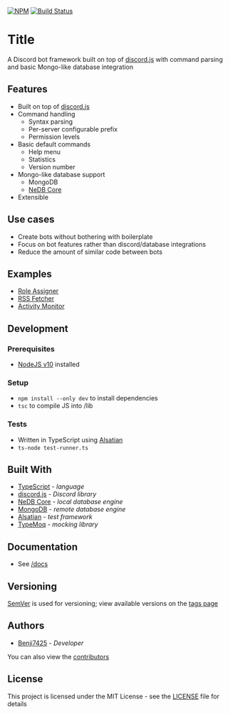 [![NPM](https://nodei.co/npm/disharmony.png?compact=true)](https://nodei.co/npm/disharmony/) [![Build Status](https://travis-ci.com/benji7425/disharmony.svg?branch=master)](https://travis-ci.com/benji7425/disharmony)

# Title
A Discord bot framework built on top of [discord.js](https://github.com/discordjs/discord.js) with command parsing and basic Mongo-like database integration

## Features
- Built on top of [discord.js](https://github.com/discordjs/discord.js)
- Command handling
    - Syntax parsing
    - Per-server configurable prefix
    - Permission levels
- Basic default commands
    - Help menu
    - Statistics
    - Version number
- Mongo-like database support
    - MongoDB
    - [NeDB Core](https://github.com/nedbhq/nedb-core)
- Extensible

## Use cases
- Create bots without bothering with boilerplate
- Focus on bot features rather than discord/database integrations
- Reduce the amount of similar code between bots

## Examples
- [Role Assigner](https://github.com/benji7425/discord-bot-role-assigner)
- [RSS Fetcher](https://github.com/benji7425/discord-bot-rss-feed)
- [Activity Monitor](https://github.com/benji7425/discord-bot-activity-monitor/)

## Development
### Prerequisites
- [NodeJS v10](https://nodejs.org/en/) installed

### Setup
- `npm install --only dev` to install dependencies
- `tsc` to compile JS into /lib

### Tests
- Written in TypeScript using [Alsatian](https://github.com/alsatian-test/alsatian)
- `ts-node test-runner.ts`

## Built With
- [TypeScript](https://www.typescriptlang.org/) - *language*
- [discord.js](https://github.com/discordjs/discord.js) - *Discord library*
- [NeDB Core](https://github.com/nedbhq/nedb-core) - *local database engine*
- [MongoDB](https://github.com/mongodb/node-mongodb-native) - *remote database engine*
- [Alsatian](https://github.com/alsatian-test/alsatian) - *test framework*
- [TypeMoq](https://github.com/florinn/typemoq) - *mocking library*

## Documentation
- See [/docs](./docs)

## Versioning
[SemVer](http://semver.org/) is used for versioning; view available versions on the [tags page](https://github.com/your/project/tags)

## Authors
- [Benji7425](https://github.com/benji7425) - *Developer*

You can also view the [contributors](https://github.com/your/project/contributors)

## License
This project is licensed under the MIT License - see the [LICENSE](./LICENSE) file for details